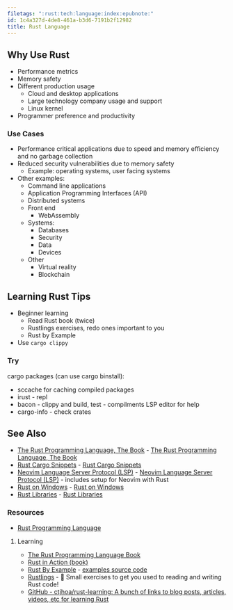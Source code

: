 ```yaml
---
filetags: ":rust:tech:language:index:epubnote:"
id: 1c4a327d-4de8-461a-b3d6-7191b2f12982
title: Rust Language
---
```


## Why Use Rust

- Performance metrics
- Memory safety
- Different production usage
  - Cloud and desktop applications
  - Large technology company usage and support
  - Linux kernel
- Programmer preference and productivity

### Use Cases

- Performance critical applications due to speed and memory efficiency
  and no garbage collection
- Reduced security vulnerabilities due to memory safety
  - Example: operating systems, user facing systems
- Other examples:
  - Command line applications
  - Application Programming Interfaces (API)
  - Distributed systems
  - Front end
    - WebAssembly
  - Systems:
    - Databases
    - Security
    - Data
    - Devices
  - Other
    - Virtual reality
    - Blockchain

## Learning Rust Tips

- Beginner learning
  - Read Rust book (twice)
  - Rustlings exercises, redo ones important to you
  - Rust by Example
- Use `cargo clippy`

### Try

cargo packages (can use cargo binstall):

- sccache for caching compiled packages
- irust - repl
- bacon - clippy and build, test - compilments LSP editor for help
- cargo-info - check crates

## See Also

- [The Rust Programming Language, The
  Book](../005-1-tech-rust-programming-book) - [The Rust Programming
  Language, The Book](id:e130960f-bd15-4667-9625-acf1c2a8abc4)
- [Rust Cargo Snippets](../005-computer-snippets-rust-cargo) - [Rust
  Cargo Snippets](id:92688ec0-8523-4171-88c2-337e34693607)
- [Neovim Language Server Protocol (LSP)](../005-tech-vim-neovim-lsp) -
  [Neovim Language Server Protocol
  (LSP)](id:2a279ca1-8291-45e0-889d-26ec8063e535) - includes setup for
  Neovim with Rust
- [Rust on Windows](../005-1-tech-rust-on-windows) - [Rust on
  Windows](id:06fcfe47-81b3-4717-9a77-bb261b3b7376)
- [Rust Libraries](../005-1-tech-rust-libraries) - [Rust
  Libraries](id:1163ccec-6925-455a-bf8a-4c3a1c5ee1f9)

### Resources

- [Rust Programming Language](https://www.rust-lang.md/)

1.  Learning

    - [The Rust Programming Language
      Book](https://doc.rust-lang.md/book/)
    - [Rust in Action
      (book)](https://www.manning.com/books/rust-in-action)
    - [Rust By Example](https://doc.rust-lang.md/rust-by-example/) -
      [examples source
      code](https://github.com/rust-lang/rust-by-example)
    - [Rustlings](https://github.com/rust-lang/rustlings) - 🦀 Small
      exercises to get you used to reading and writing Rust code!
    - [GitHub - ctjhoa/rust-learning: A bunch of links to blog posts,
      articles, videos, etc for learning
      Rust](https://github.com/ctjhoa/rust-learning)
